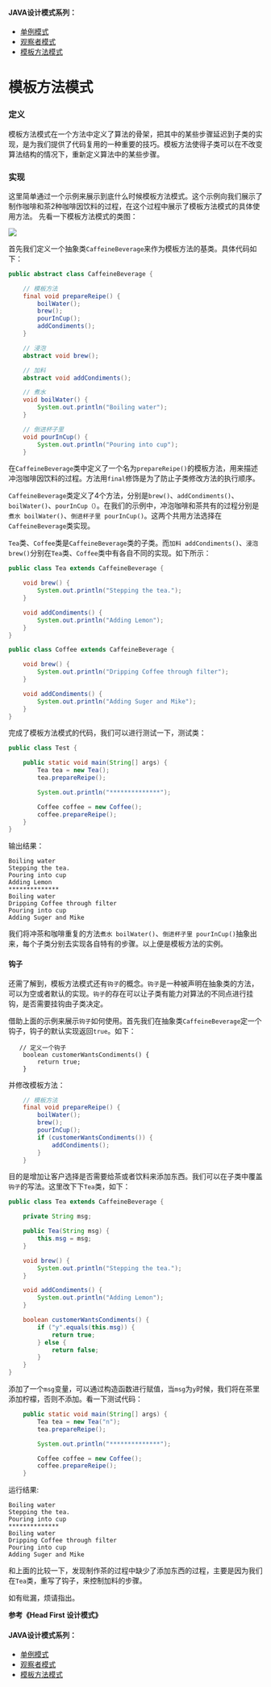 #### JAVA设计模式系列：
* [单例模式](https://github.com/lishuo9527/JavaDesignPatterns/tree/master/Singleton)
* [观察者模式](https://github.com/lishuo9527/JavaDesignPatterns/tree/master/Observer)
* [模板方法模式]()

# 模板方法模式
### 定义
模板方法模式在一个方法中定义了算法的骨架，把其中的某些步骤延迟到子类的实现，是为我们提供了代码复用的一种重要的技巧。模板方法使得子类可以在不改变算法结构的情况下，重新定义算法中的某些步骤。

### 实现
这里简单通过一个示例来展示到底什么时候模板方法模式。这个示例向我们展示了制作咖啡和茶2种咖啡因饮料的过程，在这个过程中展示了模板方法模式的具体使用方法。
先看一下模板方法模式的类图：

![](https://ww2.sinaimg.cn/large/006tNc79gy1fdr54brd65j30sd0kkwg6.jpg)


首先我们定义一个抽象类`CaffeineBeverage`来作为模板方法的基类。具体代码如下：

```java
public abstract class CaffeineBeverage {

    // 模板方法
    final void prepareReipe() {
        boilWater();
        brew();
        pourInCup();
        addCondiments();
    }

    // 浸泡
    abstract void brew();

    // 加料
    abstract void addCondiments();

    // 煮水
    void boilWater() {
        System.out.println("Boiling water");
    }

    // 倒进杯子里
    void pourInCup() {
        System.out.println("Pouring into cup");
    }
```
在`CaffeineBeverage`类中定义了一个名为`prepareReipe()`的模板方法，用来描述冲泡咖啡因饮料的过程。方法用`final`修饰是为了防止子类修改方法的执行顺序。

`CaffeineBeverage`类定义了4个方法，分别是`brew()`、`addCondiments()`、`boilWater()`、`pourInCup（）`。在我们的示例中，冲泡咖啡和茶共有的过程分别是`煮水 boilWater()`、`倒进杯子里 pourInCup()`。这两个共用方法选择在`CaffeineBeverage`类实现。

`Tea`类、`Coffee`类是`CaffeineBeverage`类的子类。而`加料 addCondiments()`、`浸泡 brew()`分别在`Tea`类、`Coffee`类中有各自不同的实现。如下所示：

```java
public class Tea extends CaffeineBeverage {

    void brew() {
        System.out.println("Stepping the tea.");
    }

    void addCondiments() {
        System.out.println("Adding Lemon");
    }
}
```
```java
public class Coffee extends CaffeineBeverage {

    void brew() {
        System.out.println("Dripping Coffee through filter");
    }

    void addCondiments() {
        System.out.println("Adding Suger and Mike");
    }
}
```
完成了模板方法模式的代码，我们可以进行测试一下，测试类：

```java
public class Test {

    public static void main(String[] args) {
        Tea tea = new Tea();
        tea.prepareReipe();

        System.out.println("**************");

        Coffee coffee = new Coffee();
        coffee.prepareReipe();
    }
}
```
输出结果：

```
Boiling water
Stepping the tea.
Pouring into cup
Adding Lemon
**************
Boiling water
Dripping Coffee through filter
Pouring into cup
Adding Suger and Mike
```
我们将冲茶和咖啡重复的方法`煮水 boilWater()`、`倒进杯子里 pourInCup()`抽象出来，每个子类分别去实现各自特有的步骤。以上便是模板方法的实例。

#### 钩子
还需了解到，模板方法模式还有`钩子`的概念。`钩子`是一种被声明在抽象类的方法，可以为空或者默认的实现。`钩子`的存在可以让子类有能力对算法的不同点进行挂钩，是否需要挂钩由子类决定。

借助上面的示例来展示`钩子`如何使用。首先我们在抽象类`CaffeineBeverage`定一个钩子，钩子的默认实现返回`true`。如下：

``` 
   // 定义一个钩子
    boolean customerWantsCondiments() {
        return true;
    }
```
并修改模板方法：

```java
    // 模板方法
    final void prepareReipe() {
        boilWater();
        brew();
        pourInCup();
        if (customerWantsCondiments()) {
            addCondiments();
        }
    }
```
目的是增加让客户选择是否需要给茶或者饮料来添加东西。我们可以在子类中覆盖`钩子`的写法。这里改下下`Tea`类，如下：

```java
public class Tea extends CaffeineBeverage {

    private String msg;

    public Tea(String msg) {
        this.msg = msg;
    }

    void brew() {
        System.out.println("Stepping the tea.");
    }

    void addCondiments() {
        System.out.println("Adding Lemon");
    }

    boolean customerWantsCondiments() {
        if ("y".equals(this.msg)) {
            return true;
        } else {
            return false;
        }
    }
}
```
添加了一个`msg`变量，可以通过构造函数进行赋值，当`msg`为`y`时候，我们将在茶里添加柠檬，否则不添加。看一下测试代码：

```java
    public static void main(String[] args) {
        Tea tea = new Tea("n");
        tea.prepareReipe();

        System.out.println("**************");

        Coffee coffee = new Coffee();
        coffee.prepareReipe();
    }
```
运行结果:

```
Boiling water
Stepping the tea.
Pouring into cup
**************
Boiling water
Dripping Coffee through filter
Pouring into cup
Adding Suger and Mike
```
和上面的比较一下，发现制作茶的过程中缺少了添加东西的过程，主要是因为我们在`Tea`类，重写了钩子，来控制加料的步骤。


如有纰漏，烦请指出。

**参考《Head First 设计模式》**

#### JAVA设计模式系列：
* [单例模式](https://github.com/lishuo9527/JavaDesignPatterns/tree/master/Singleton)
* [观察者模式](https://github.com/lishuo9527/JavaDesignPatterns/tree/master/Observer)
* [模板方法模式]()

